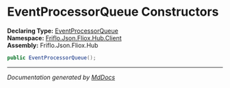 ﻿<!--  
  <auto-generated>   
    The contents of this file were generated by a tool.  
    Changes to this file may be list if the file is regenerated  
  </auto-generated>   
-->

# EventProcessorQueue Constructors

**Declaring Type:** [EventProcessorQueue](../index.md)  
**Namespace:** [Friflo.Json.Fliox.Hub.Client](../../index.md)  
**Assembly:** Friflo.Json.Fliox.Hub

```csharp
public EventProcessorQueue();
```
___

*Documentation generated by [MdDocs](https://github.com/ap0llo/mddocs)*

